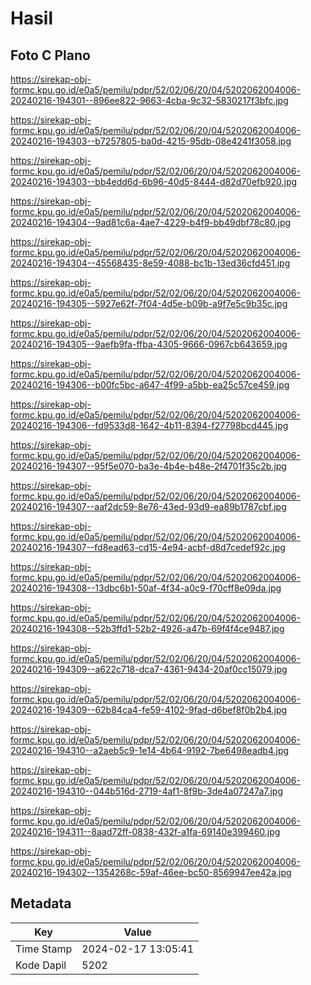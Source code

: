 # Hasil

## Foto C Plano

https://sirekap-obj-formc.kpu.go.id/e0a5/pemilu/pdpr/52/02/06/20/04/5202062004006-20240216-194301--896ee822-9663-4cba-9c32-5830217f3bfc.jpg

https://sirekap-obj-formc.kpu.go.id/e0a5/pemilu/pdpr/52/02/06/20/04/5202062004006-20240216-194303--b7257805-ba0d-4215-95db-08e4241f3058.jpg

https://sirekap-obj-formc.kpu.go.id/e0a5/pemilu/pdpr/52/02/06/20/04/5202062004006-20240216-194303--bb4edd6d-6b96-40d5-8444-d82d70efb920.jpg

https://sirekap-obj-formc.kpu.go.id/e0a5/pemilu/pdpr/52/02/06/20/04/5202062004006-20240216-194304--9ad81c6a-4ae7-4229-b4f9-bb49dbf78c80.jpg

https://sirekap-obj-formc.kpu.go.id/e0a5/pemilu/pdpr/52/02/06/20/04/5202062004006-20240216-194304--45568435-8e59-4088-bc1b-13ed36cfd451.jpg

https://sirekap-obj-formc.kpu.go.id/e0a5/pemilu/pdpr/52/02/06/20/04/5202062004006-20240216-194305--5927e62f-7f04-4d5e-b09b-a9f7e5c9b35c.jpg

https://sirekap-obj-formc.kpu.go.id/e0a5/pemilu/pdpr/52/02/06/20/04/5202062004006-20240216-194305--9aefb9fa-ffba-4305-9666-0967cb643659.jpg

https://sirekap-obj-formc.kpu.go.id/e0a5/pemilu/pdpr/52/02/06/20/04/5202062004006-20240216-194306--b00fc5bc-a647-4f99-a5bb-ea25c57ce459.jpg

https://sirekap-obj-formc.kpu.go.id/e0a5/pemilu/pdpr/52/02/06/20/04/5202062004006-20240216-194306--fd9533d8-1642-4b11-8394-f27798bcd445.jpg

https://sirekap-obj-formc.kpu.go.id/e0a5/pemilu/pdpr/52/02/06/20/04/5202062004006-20240216-194307--95f5e070-ba3e-4b4e-b48e-2f4701f35c2b.jpg

https://sirekap-obj-formc.kpu.go.id/e0a5/pemilu/pdpr/52/02/06/20/04/5202062004006-20240216-194307--aaf2dc59-8e76-43ed-93d9-ea89b1787cbf.jpg

https://sirekap-obj-formc.kpu.go.id/e0a5/pemilu/pdpr/52/02/06/20/04/5202062004006-20240216-194307--fd8ead63-cd15-4e94-acbf-d8d7cedef92c.jpg

https://sirekap-obj-formc.kpu.go.id/e0a5/pemilu/pdpr/52/02/06/20/04/5202062004006-20240216-194308--13dbc6b1-50af-4f34-a0c9-f70cff8e09da.jpg

https://sirekap-obj-formc.kpu.go.id/e0a5/pemilu/pdpr/52/02/06/20/04/5202062004006-20240216-194308--52b3ffd1-52b2-4926-a47b-69f4f4ce9487.jpg

https://sirekap-obj-formc.kpu.go.id/e0a5/pemilu/pdpr/52/02/06/20/04/5202062004006-20240216-194309--a622c718-dca7-4361-9434-20af0cc15079.jpg

https://sirekap-obj-formc.kpu.go.id/e0a5/pemilu/pdpr/52/02/06/20/04/5202062004006-20240216-194309--62b84ca4-fe59-4102-9fad-d6bef8f0b2b4.jpg

https://sirekap-obj-formc.kpu.go.id/e0a5/pemilu/pdpr/52/02/06/20/04/5202062004006-20240216-194310--a2aeb5c9-1e14-4b64-9192-7be6498eadb4.jpg

https://sirekap-obj-formc.kpu.go.id/e0a5/pemilu/pdpr/52/02/06/20/04/5202062004006-20240216-194310--044b516d-2719-4af1-8f9b-3de4a07247a7.jpg

https://sirekap-obj-formc.kpu.go.id/e0a5/pemilu/pdpr/52/02/06/20/04/5202062004006-20240216-194311--8aad72ff-0838-432f-a1fa-69140e399460.jpg

https://sirekap-obj-formc.kpu.go.id/e0a5/pemilu/pdpr/52/02/06/20/04/5202062004006-20240216-194302--1354268c-59af-46ee-bc50-8569947ee42a.jpg


## Metadata

| Key        | Value               |
| ---------- | ------------------- |
| Time Stamp | 2024-02-17 13:05:41 |
| Kode Dapil | 5202                |



